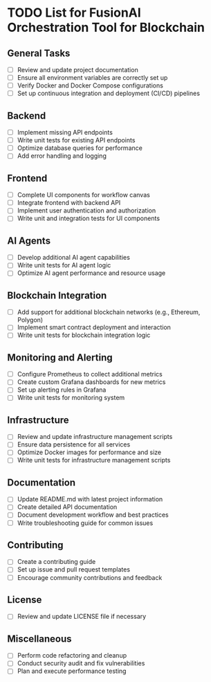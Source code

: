# TODO List for FusionAI Orchestration Tool for Blockchain

## General Tasks
- [ ] Review and update project documentation
- [ ] Ensure all environment variables are correctly set up
- [ ] Verify Docker and Docker Compose configurations
- [ ] Set up continuous integration and deployment (CI/CD) pipelines

## Backend
- [ ] Implement missing API endpoints
- [ ] Write unit tests for existing API endpoints
- [ ] Optimize database queries for performance
- [ ] Add error handling and logging

## Frontend
- [ ] Complete UI components for workflow canvas
- [ ] Integrate frontend with backend API
- [ ] Implement user authentication and authorization
- [ ] Write unit and integration tests for UI components

## AI Agents
- [ ] Develop additional AI agent capabilities
- [ ] Write unit tests for AI agent logic
- [ ] Optimize AI agent performance and resource usage

## Blockchain Integration
- [ ] Add support for additional blockchain networks (e.g., Ethereum, Polygon)
- [ ] Implement smart contract deployment and interaction
- [ ] Write unit tests for blockchain integration logic

## Monitoring and Alerting
- [ ] Configure Prometheus to collect additional metrics
- [ ] Create custom Grafana dashboards for new metrics
- [ ] Set up alerting rules in Grafana
- [ ] Write unit tests for monitoring system

## Infrastructure
- [ ] Review and update infrastructure management scripts
- [ ] Ensure data persistence for all services
- [ ] Optimize Docker images for performance and size
- [ ] Write unit tests for infrastructure management scripts

## Documentation
- [ ] Update README.md with latest project information
- [ ] Create detailed API documentation
- [ ] Document development workflow and best practices
- [ ] Write troubleshooting guide for common issues

## Contributing
- [ ] Create a contributing guide
- [ ] Set up issue and pull request templates
- [ ] Encourage community contributions and feedback

## License
- [ ] Review and update LICENSE file if necessary

## Miscellaneous
- [ ] Perform code refactoring and cleanup
- [ ] Conduct security audit and fix vulnerabilities
- [ ] Plan and execute performance testing